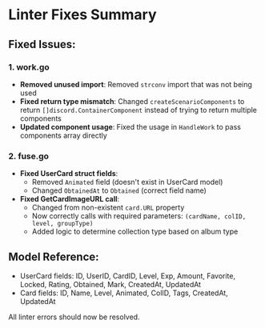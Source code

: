 # Linter Fixes Summary

## Fixed Issues:

### 1. work.go
- **Removed unused import**: Removed `strconv` import that was not being used
- **Fixed return type mismatch**: Changed `createScenarioComponents` to return `[]discord.ContainerComponent` instead of trying to return multiple components
- **Updated component usage**: Fixed the usage in `HandleWork` to pass components array directly

### 2. fuse.go
- **Fixed UserCard struct fields**:
  - Removed `Animated` field (doesn't exist in UserCard model)
  - Changed `ObtainedAt` to `Obtained` (correct field name)
- **Fixed GetCardImageURL call**:
  - Changed from non-existent `card.URL` property
  - Now correctly calls with required parameters: `(cardName, colID, level, groupType)`
  - Added logic to determine collection type based on album type

## Model Reference:
- UserCard fields: ID, UserID, CardID, Level, Exp, Amount, Favorite, Locked, Rating, Obtained, Mark, CreatedAt, UpdatedAt
- Card fields: ID, Name, Level, Animated, ColID, Tags, CreatedAt, UpdatedAt

All linter errors should now be resolved.